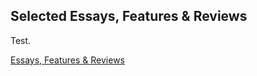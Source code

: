 ## Selected Essays, Features & Reviews
Test.

[Essays, Features & Reviews](#selected-essays-features--reviews)
